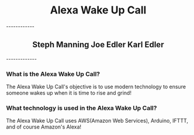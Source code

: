 <h1 style="text-align:center;">Alexa Wake Up Call</h1>
------------
<h2 style="text-align:center;">Steph Manning  Joe Edler  Karl Edler</h2>
-------------

### What is the Alexa Wake Up Call?
The Alexa Wake Up Call's objective is to use modern technology to ensure someone wakes up when it is time to rise and grind!

### What technology is used in the Alexa Wake Up Call?
The Alexa Wake Up Call uses AWS(Amazon Web Services), Arduino, IFTTT, and of course Amazon's Alexa!

